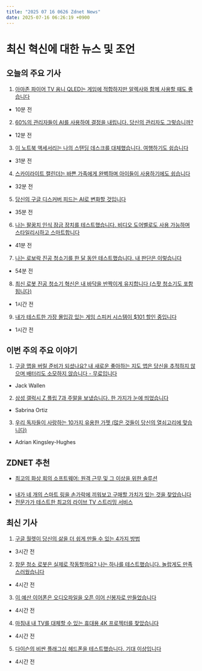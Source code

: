 ```yaml
---
title: "2025 07 16 0626 Zdnet News"
date: 2025-07-16 06:26:19 +0900
---
```


# 최신 혁신에 대한 뉴스 및 조언
## 오늘의 주요 기사 

1. [아마존 파이어 TV 옴니 QLED는 게임에 적합하지만 알렉사와 함께 사용할 때도 좋습니다](https://www.zdnet.com/home-and-office/home-entertainment/the-amazon-fire-tv-omni-qled-is-great-for-gaming-but-works-just-as-well-with-alexa/)
- 10분 전 

2. [60%의 관리자들이 AI를 사용하여 결정을 내립니다. 당신의 관리자도 그렇습니까?](https://www.zdnet.com/article/60-of-managers-use-ai-to-make-decisions-now-including-whom-to-promote-and-fire-does-yours/) 
- 12분 전 

3. [이 노트북 액세서리는 나의 스탠딩 데스크를 대체했습니다. 여행하기도 쉽습니다](https://www.zdnet.com/article/this-laptop-accessory-has-replaced-standing-desks-for-me-and-its-easy-to-travel-with/) 
- 31분 전 

4. [스카이라이트 캘린더는 바쁜 가족에게 완벽하며 아이들이 사용하기에도 쉽습니다](https://www.zdnet.com/home-and-office/smart-home/the-skylight-calendar-is-perfect-for-busy-families-and-easy-enough-for-kids-to-use/) 
- 32분 전 

5. [당신의 구글 디스커버 피드는 AI로 변화할 것입니다](https://www.zdnet.com/article/your-google-discover-feed-is-about-to-get-ai-ified/) 
- 35분 전 

6. [나는 팔꿈치 인식 잠금 장치를 테스트했습니다. 비디오 도어벨로도 사용 가능하며 스타일리시하고 스마트합니다](https://www.zdnet.com/home-and-office/smart-home/i-tested-a-palm-recognition-lock-that-doubles-as-a-video-doorbell-and-its-stylish-and-smart/) 
- 41분 전 

7. [나는 로보락 진공 청소기를 한 달 동안 테스트했습니다. 내 판단은 이렇습니다](https://www.zdnet.com/home-and-office/kitchen-household/i-tested-the-viral-roborock-vacuum-with-a-mechanical-arm-for-a-month-heres-my-verdict/) 
- 54분 전 

8. [최신 로봇 진공 청소기 혁신은 내 바닥을 반짝이게 유지합니다 (스팟 청소기도 포함됩니다)](https://www.zdnet.com/home-and-office/kitchen-household/the-latest-robot-vacuum-innovation-ive-tested-keeps-my-floors-sparkling-and-it-comes-with-a-spot-cleaner/) 
- 1시간 전 

9. [내가 테스트한 가장 몰입감 있는 게임 스피커 시스템이 $101 할인 중입니다](https://www.zdnet.com/home-and-office/home-entertainment/steel-series-arena-9-deal/) 
- 1시간 전 

## 이번 주의 주요 이야기 

1. [구글 맵을 버릴 준비가 되셨나요? 내 새로운 좋아하는 지도 앱은 당신을 추적하지 않으며 배터리도 소모하지 않습니다 - 무료입니다](https://www.zdnet.com/article/ready-to-ditch-google-maps-my-new-favorite-map-app-wont-track-you-or-drain-your-battery-and-its-free/)
- Jack Wallen 

2. [삼성 갤럭시 Z 플립 7과 주말을 보냈습니다. 한 가지가 눈에 띄었습니다](https://www.zdnet.com/article/after-24-hours-with-samsungs-flip-7-one-big-thing-stands-out/) 
- Sabrina Ortiz 

3. [우리 독자들이 사랑하는 10가지 유용한 가젯 (많은 것들이 당신의 열쇠고리에 맞습니다)](https://www.zdnet.com/article/10-useful-gadgets-our-readers-love-many-will-fit-on-your-keychain/) 
- Adrian Kingsley-Hughes

## ZDNET 추천 
- [최고의 화상 회의 소프트웨어: 원격 근무 및 그 이상을 위한 솔루션](https://www.zdnet.com/article/best-video-conferencing-software/)

### 
- [내가 네 개의 스마트 링을 손가락에 끼워보고 구매할 가치가 있는 것을 찾았습니다](https://www.zdnet.com/article/best-smart-ring/) 
- [전문가가 테스트한 최고의 라이브 TV 스트리밍 서비스](https://www.zdnet.com/home-and-office/home-entertainment/best-live-tv-streaming-service/)

## 최신 기사 

1. [구글 월렛이 당신의 삶을 더 쉽게 만들 수 있는 4가지 방법](https://www.zdnet.com/article/4-ways-google-wallet-can-make-your-life-easier-and-more-organized/)
- 3시간 전 

2. [창문 청소 로봇은 실제로 작동할까요? 나는 하나를 테스트했습니다. 놀랍게도 만족스러웠습니다](https://www.zdnet.com/article/does-a-window-cleaning-robot-actually-work-i-tested-one-to-find-out-and-im-pleasantly-surprised/) 
- 4시간 전 

3. [이 예산 이어폰은 오디오파일을 오픈 이어 신봉자로 만들었습니다](https://www.zdnet.com/article/these-budget-earbuds-turned-an-audiophile-into-an-open-ear-believer/) 
- 4시간 전 

4. [마침내 내 TV를 대체할 수 있는 휴대용 4K 프로젝터를 찾았습니다](https://www.zdnet.com/home-and-office/home-entertainment/at-last-i-finally-found-a-portable-4k-projector-worthy-of-replacing-my-tv/) 
- 4시간 전 

5. [다이슨의 비싼 플래그십 헤드폰을 테스트했습니다. 기대 이상입니다](https://www.zdnet.com/article/i-tested-dysons-pricey-flagship-headphones-and-theyre-better-than-i-expected/) 
- 4시간 전